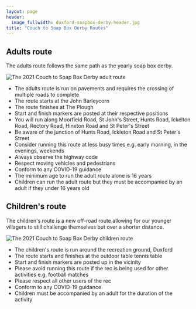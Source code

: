 ```yaml
---
layout: page
header:
  image_fullwidth: duxford-soapbox-derby-header.jpg
title: "Couch to Soap Box Derby Routes"
---
```


## Adults route

The adults route follows the same path as the yearly soap box derby.

![The 2021 Couch to Soap Box Derby adult route][adults]

- The adults route is run on pavements and requires the crossing of multiple roads to complete
- The route starts at the John Barleycorn
- The route finishes at The Plough
- Start and finish markers are posted at their respective positions
- You will run along Moorfield Road, St John's Street, Hunts Road, Ickelton Road, Rectory Road, Hinxton Road and St Peter's Street
- Be aware of the junction of Hunts Road, Ickleton Road and St Peter's Street
- Consider running this route at less busy times e.g. early morning, in the evenings, weekends
- Always observe the highway code
- Respect moving vehicles and pedestrians 
- Conform to any COVID-19 guidance 
- The minimum age to run the adult route alone is 16 years
- Children can run the adult route but they must be accompanied by an adult if they under 16 years old

## Children's route

The children's route is a new off-road route allowing for our younger villagers to still challenge themselves but over a shorter distance.

![The 2021 Couch to Soap Box Derby children route][kids]

- The children's route is run around the recreation ground, Duxford
- The route starts and finishes at the outdoor table tennis table
- Start and finish markers are posted up in the vicinity
- Please avoid running this route if the rec is being used for other activities e.g. football matches
- Please respect all other users of the rec
- Conform to any COVID-19 guidance 
- Children must be accompanied by an adult for the duration of the activity

[adults]: {{site.url}}{{site.baseurl}}/images/adults_route_c2sbd.png
[kids]: {{site.url}}{{site.baseurl}}/images/childrens_route_c2sbd.png
